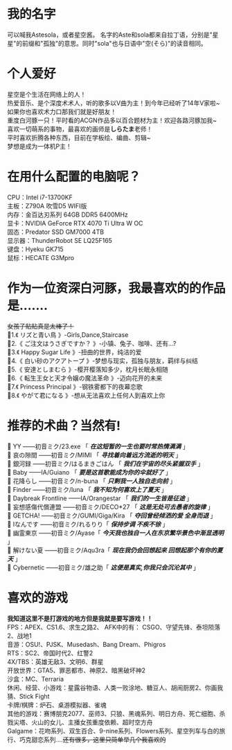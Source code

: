 # 我的名字
可以喊我Astesola，或者星空酱。
名字的Aste和sola都来自拉丁语，分别是"星星"的前缀和"孤独"的意思。同时"sola"也与日语中"空(そら)"的读音相同。
# 个人爱好
星空是个生活在网络上的人！  
热爱音乐、是个深度术术人，听的歌多以V曲为主！到今年已经听了14年V家啦~ 如果你也喜欢术力口那我们就是好朋友！  
重度白河豚一只！平时看的ACGN作品多以百合题材为主！欢迎各路河豚加我~  
喜欢一切萌系的事物，最喜欢的画师是**しらたま**老师！  
平时喜欢折腾各种东西，目前在学板绘、编曲、剪辑~  
梦想是成为一体机P主！  
# 在用什么配置的电脑呢？
CPU：Intel i7-13700KF  
主板：Z790A 吹雪D5 WIFI版  
内存：金百达刃系列 64GB DDR5 6400MHz  
显卡：NVIDIA GeForce RTX 4070 Ti Ultra W OC  
固态：Predator SSD GM7000 4TB  
显示器：ThunderRobot SE LQ25F165  
键盘：Hyeku GK715  
鼠标：HECATE G3Mpro  
# 作为一位资深白河豚，我最喜欢的的作品是.......
~~女孩子贴贴真是太棒了！~~  
💛1.《 リズと青い鳥 》-Girls,Dance,Staircase   
💛2.《 ご注文はうさぎですか？ 》-小镇、兔子、咖啡、还有...?  
💛3.《 Happy Sugar Life 》-扭曲的世界，纯洁的爱  
💛4.《 白い砂のアクアトープ 》-梦想与现实，孤独与朋友，羁绊与纠结  
💛5.《 安達としまむら 》-樱开樱落知多少，枕月长眠永相随  
💛6.《 転生王女と天才令嬢の魔法革命 》-迈向花开的未来  
💛7.《 Princess Principal 》-钢铁雾都下的夜幕恋歌  
💛8.《 やがて君になる 》-想从无法喜欢上任何人到喜欢上你  
# 推荐的术曲？当然有!
💛 YY ——初音ミク/23.exe 「 ***在这短暂的一生也要时常热情满满*** 」  
💛 哀の隙間 ——初音ミク/MIMI 「 ***寻找着向着远方流逝的明天*** 」  
💛 銀河録 ——初音ミク/はるまきごはん 「 ***我们在宇宙的尽头紧握双手*** 」  
💛 Baby ——IA/Guiano 「 ***要是这首歌能成为你的伞就好了*** 」  
💚 花降らし ——初音ミク/n-buna 「 ***只剩我一人独自走向前*** 」  
💚 Finder ——初音ミク/luna 「 ***我不知为何喜欢上了夏天*** 」  
💚 Daybreak Frontline ——IA/Orangestar 「 ***我们的一生皆是征途*** 」  
💚 妄想感傷代償連盟 ——初音ミク/DECO*27 「 ***这是无处可去愚者的旋律*** 」  
💙 GETCHA! ——初音ミク/GUMI/Giga/Kira 「 ***夺回曾经倾洒的爱 全身而退*** 」  
💙 Iなんです ——初音ミク/れるりり「 ***保持步调 不疾不徐*** 」  
💙 幽霊東京 ——初音ミク/Ayase「 ***今天我也独自一人在东京繁华景色中渐显透明*** 」  
💙 解けない夏 ——初音ミク/Aqu3ra「 ***现在我仍会回想起来 回想起那个有你的夏天*** 」  
💜 Cybernetic ——初音ミク/雄之助「 ***这便是真实,你我只会沉沦其中*** 」  
# 喜欢的游戏
**我知道这里不是打游戏的地方但是我就是要写游戏！！**  
FPS：APEX、CS1.6、求生之路2、 AFK中的有： CSGO、守望先锋、泰坦陨落2、战地1  
音游：OSU!、PJSK、Musedash、Bang Dream、Phigros  
RTS：SC2、帝国时代2、红警2   
4X/TBS：英雄无敌3、文明6、群星  
开放世界：GTA5、罪恶都市、神原2、暗黑破坏神2  
沙盒：MC、Terraria  
休闲、经营、小游戏：星露谷物语、人类一败涂地、糖豆人、胡闹厨房2、你画我猜、Stick Fight  
卡牌/棋牌：炉石、桌游模拟器、雀魂  
其他的游戏：赛博朋克2077、巫师3、只狼、黑魂系列、明日方舟、死亡细胞、杀戮尖塔、火山的女儿、主播女孩重度依赖、超时空方舟  
Galgame：花吻系列、双生百合、9-nine系列、Flowers系列、星空列车与白的旅行、巧克甜恋系列....~~还有很多，这里只简单举几个我喜欢的~~
